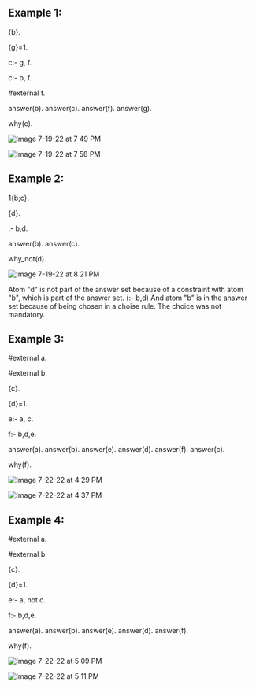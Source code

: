 ## Example 1:

{b}.

{g}=1.

c:- g, f.

c:- b, f.

#external f.

answer(b). answer(c). answer(f). answer(g).

why(c).


![Image 7-19-22 at 7 49 PM](https://user-images.githubusercontent.com/81679574/179816407-dd4fb568-af43-452f-a98e-ed0f54169d5c.jpg)





![Image 7-19-22 at 7 58 PM](https://user-images.githubusercontent.com/81679574/179817768-3a54a0bf-2363-4b98-95ec-f3d87c87b40a.jpg)


## Example 2:

1{b;c}.

{d}.

:- b,d.

answer(b). answer(c).

why_not(d).

![Image 7-19-22 at 8 21 PM](https://user-images.githubusercontent.com/81679574/179821844-c0f496ac-f397-4417-bb71-040e7a3d6ea5.jpg)


Atom "d" is not part of the answer set because of a constraint with atom "b", which is part of the answer set. (:- b,d) And atom "b" is in the answer set because of being chosen in a choise rule. The choice was not mandatory.


## Example 3:


#external a.

#external b.

{c}.

{d}=1.

e:- a, c.

f:- b,d,e.

answer(a). answer(b). answer(e). answer(d). answer(f). answer(c).

why(f).


![Image 7-22-22 at 4 29 PM](https://user-images.githubusercontent.com/81679574/180461108-1ddd9009-d35f-47bd-8d3a-da20404b1b49.jpg)



![Image 7-22-22 at 4 37 PM](https://user-images.githubusercontent.com/81679574/180462774-3961a396-aec5-400a-b029-a6d8b73ec71e.jpg)


## Example 4:

#external a.

#external b.

{c}.

{d}=1.

e:- a, not c.

f:- b,d,e.

answer(a). answer(b). answer(e). answer(d). answer(f). 

why(f).

![Image 7-22-22 at 5 09 PM](https://user-images.githubusercontent.com/81679574/180469065-c57e0a80-c7d1-452d-9840-ec28f14d2523.jpg)


![Image 7-22-22 at 5 11 PM](https://user-images.githubusercontent.com/81679574/180469428-ca0a66c0-4820-4c34-a726-fd5db4e30029.jpg)
